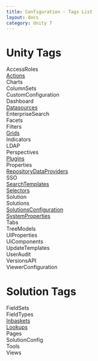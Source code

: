 ```yaml
---
title: Configuration - Tags List
layout: docs
category: Unity 7
---
```

# Unity Tags

AccessRoles  
[Actions](actions.md)   
Charts  
ColumnSets    
CustomConfiguration    
Dashboard      
[Datasources](tags-list/datasources-tag.md)  
EnterpriseSearch    
Facets  
Filters   
[Grids](grids.md)   
Indicators  
LDAP    
Perspectives    
[Plugins](tags-list/plugins-tag.md)    
Properties   
[RepositoryDataProviders](repository-data-providers.md)  
SSO  
[SearchTemplates](search-templates.md)  
[Selectors](tags-list/selectors-tag.md)  
Solution    
Solutions    
[SolutionsConfiguration](solutions-configuration.md)  
[SystemProperties](tags-list/system-properties-tag.md)      
Tabs    
TreeModels    
UIProperties    
UiComponents  
UpdateTemplates    
UserAudit  
VersionsAPI    
ViewerConfiguration    

# Solution Tags

FieldSets    
FieldTypes    
[Inbaskets](tags-list/inbaskets-tag.md)      
[Lookups](tags-list/lookups.md)    
Pages    
SolutionConfig    
Tools    
Views  

